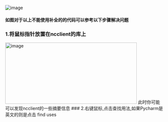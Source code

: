 
![image](https://github.com/user-attachments/assets/2bbdb4b9-f57a-46d1-99e4-59dde564c129)
#### 如图对于以上不能使用补全的的代码可以参考以下步骤解决问题
### 1.将鼠标指针放置在ncclient的库上
<img width="418" height="196" alt="image" src="https://github.com/user-attachments/assets/17bad337-d78a-48b6-b908-248d051aec9d" />
此时你可能可以发现ncclient的一些摘要信息
### 2.右键鼠标,点击查找用法,如果Pycharm是英文的则是点击 find uses
